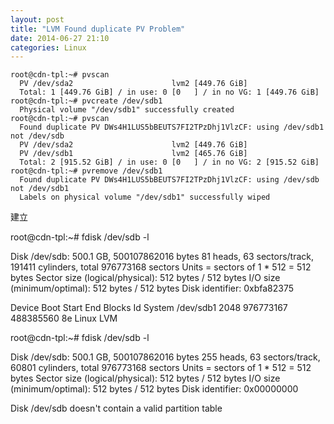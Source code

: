```yaml
---
layout: post
title: "LVM Found duplicate PV Problem"
date: 2014-06-27 21:10
categories: Linux
---
```


<!-- more -->


	root@cdn-tpl:~# pvscan
	  PV /dev/sda2                      lvm2 [449.76 GiB]
	  Total: 1 [449.76 GiB] / in use: 0 [0   ] / in no VG: 1 [449.76 GiB]
	root@cdn-tpl:~# pvcreate /dev/sdb1
	  Physical volume "/dev/sdb1" successfully created
	root@cdn-tpl:~# pvscan
	  Found duplicate PV DWs4H1LUS5bBEUTS7FI2TPzDhj1VlzCF: using /dev/sdb1 not /dev/sdb
	  PV /dev/sda2                      lvm2 [449.76 GiB]
	  PV /dev/sdb1                      lvm2 [465.76 GiB]
	  Total: 2 [915.52 GiB] / in use: 0 [0   ] / in no VG: 2 [915.52 GiB]
	root@cdn-tpl:~# pvremove /dev/sdb1
	  Found duplicate PV DWs4H1LUS5bBEUTS7FI2TPzDhj1VlzCF: using /dev/sdb not /dev/sdb1
	  Labels on physical volume "/dev/sdb1" successfully wiped

建立

root@cdn-tpl:~# fdisk /dev/sdb -l

Disk /dev/sdb: 500.1 GB, 500107862016 bytes
81 heads, 63 sectors/track, 191411 cylinders, total 976773168 sectors
Units = sectors of 1 * 512 = 512 bytes
Sector size (logical/physical): 512 bytes / 512 bytes
I/O size (minimum/optimal): 512 bytes / 512 bytes
Disk identifier: 0xbfa82375

   Device Boot      Start         End      Blocks   Id  System
/dev/sdb1            2048   976773167   488385560   8e  Linux LVM





root@cdn-tpl:~# fdisk /dev/sdb -l

Disk /dev/sdb: 500.1 GB, 500107862016 bytes
255 heads, 63 sectors/track, 60801 cylinders, total 976773168 sectors
Units = sectors of 1 * 512 = 512 bytes
Sector size (logical/physical): 512 bytes / 512 bytes
I/O size (minimum/optimal): 512 bytes / 512 bytes
Disk identifier: 0x00000000

Disk /dev/sdb doesn't contain a valid partition table
